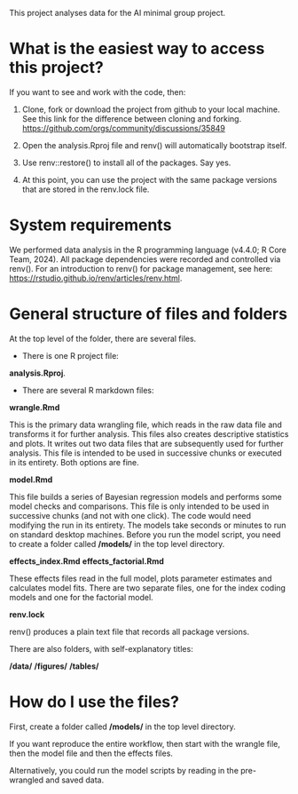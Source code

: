 This project analyses data for the AI minimal group project.

# What is the easiest way to access this project? #

If you want to see and work with the code, then:

1. Clone, fork or download the project from github to your local machine.
See this link for the difference between cloning and forking. https://github.com/orgs/community/discussions/35849

2. Open the analysis.Rproj file and renv() will automatically bootstrap itself.

3. Use renv::restore() to install all of the packages. Say yes.

4. At this point, you can use the project with the same package versions that are stored in the renv.lock file.

# System requirements #

We performed data analysis in the R programming language (v4.4.0; R Core Team, 2024). 
All package dependencies were recorded and controlled via renv(). 
For an introduction to renv() for package management, see here: https://rstudio.github.io/renv/articles/renv.html.

# General structure of files and folders #

At the top level of the folder, there are several files.

- There is one R project file:

**analysis.Rproj**. 

- There are several R markdown files:

**wrangle.Rmd**

This is the primary data wrangling file, which reads in the raw data file and transforms it for further analysis. This files also creates descriptive statistics and plots. It writes out two data files that are subsequently used for further analysis. This file is intended to be used in successive chunks or executed in its entirety. Both options are fine. 

**model.Rmd**

This file builds a series of Bayesian regression models and performs some model checks and comparisons. This file is only intended to be used in successive chunks (and not with one click). The code would need modifying the run in its entirety. The models take seconds or minutes to run on standard desktop machines. Before you run the model script, you need to create a folder called **/models/** in the top level directory.

**effects_index.Rmd**
**effects_factorial.Rmd**

These effects files read in the full model, plots parameter estimates and calculates model fits. There are two separate files, one for the index coding models and one for the factorial model.

**renv.lock**

renv() produces a plain text file that records all package versions.

There are also folders, with self-explanatory titles: 

**/data/**
**/figures/**
**/tables/**

# How do I use the files? #

First, create a folder called **/models/** in the top level directory.

If you want reproduce the entire workflow, then start with the wrangle file, then the model file and then the effects files.

Alternatively, you could run the model scripts by reading in the pre-wrangled and saved data. 
